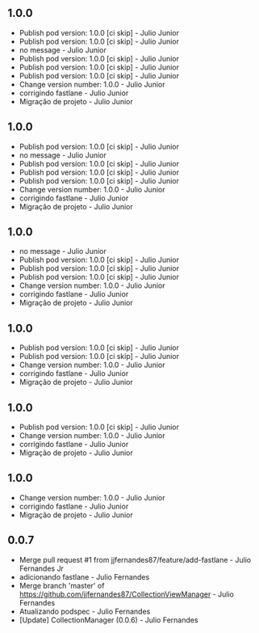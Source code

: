 ##  1.0.0
* Publish pod version: 1.0.0 [ci skip] - Julio Junior
* Publish pod version: 1.0.0 [ci skip] - Julio Junior
* no message - Julio Junior
* Publish pod version: 1.0.0 [ci skip] - Julio Junior
* Publish pod version: 1.0.0 [ci skip] - Julio Junior
* Publish pod version: 1.0.0 [ci skip] - Julio Junior
* Change version number: 1.0.0 - Julio Junior
* corrigindo fastlane - Julio Junior
* Migração de projeto - Julio Junior

##  1.0.0
* Publish pod version: 1.0.0 [ci skip] - Julio Junior
* no message - Julio Junior
* Publish pod version: 1.0.0 [ci skip] - Julio Junior
* Publish pod version: 1.0.0 [ci skip] - Julio Junior
* Publish pod version: 1.0.0 [ci skip] - Julio Junior
* Change version number: 1.0.0 - Julio Junior
* corrigindo fastlane - Julio Junior
* Migração de projeto - Julio Junior

##  1.0.0
* no message - Julio Junior
* Publish pod version: 1.0.0 [ci skip] - Julio Junior
* Publish pod version: 1.0.0 [ci skip] - Julio Junior
* Publish pod version: 1.0.0 [ci skip] - Julio Junior
* Change version number: 1.0.0 - Julio Junior
* corrigindo fastlane - Julio Junior
* Migração de projeto - Julio Junior

##  1.0.0
* Publish pod version: 1.0.0 [ci skip] - Julio Junior
* Publish pod version: 1.0.0 [ci skip] - Julio Junior
* Change version number: 1.0.0 - Julio Junior
* corrigindo fastlane - Julio Junior
* Migração de projeto - Julio Junior

##  1.0.0
* Publish pod version: 1.0.0 [ci skip] - Julio Junior
* Change version number: 1.0.0 - Julio Junior
* corrigindo fastlane - Julio Junior
* Migração de projeto - Julio Junior

##  1.0.0
* Change version number: 1.0.0 - Julio Junior
* corrigindo fastlane - Julio Junior
* Migração de projeto - Julio Junior

##  0.0.7
* Merge pull request #1 from jjfernandes87/feature/add-fastlane - Julio Fernandes Jr
* adicionando fastlane - Julio Fernandes
* Merge branch 'master' of https://github.com/jjfernandes87/CollectionViewManager - Julio Fernandes
* Atualizando podspec - Julio Fernandes
* [Update] CollectionManager (0.0.6) - Julio Fernandes

